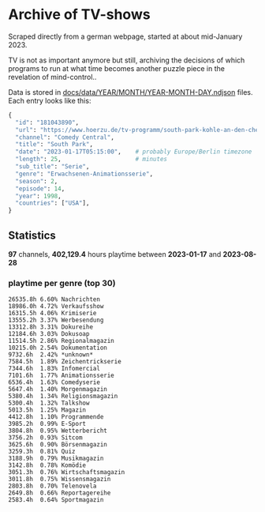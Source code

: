 # Archive of TV-shows

Scraped directly from a german webpage, started at about mid-January 2023.

TV is not as important anymore but still, archiving the decisions of which programs to run at what time
becomes another puzzle piece in the revelation of mind-control.. 

Data is stored in [docs/data/YEAR/MONTH/YEAR-MONTH-DAY.ndjson](docs/data/) files. 
Each entry looks like this:

```python
{
  "id": "181043890", 
  "url": "https://www.hoerzu.de/tv-programm/south-park-kohle-an-den-chefkoch/bid_181043890/", 
  "channel": "Comedy Central", 
  "title": "South Park", 
  "date": "2023-01-17T05:15:00",    # probably Europe/Berlin timezone 
  "length": 25,                     # minutes 
  "sub_title": "Serie", 
  "genre": "Erwachsenen-Animationsserie", 
  "season": 2, 
  "episode": 14, 
  "year": 1998, 
  "countries": ["USA"],
}
```

## Statistics

**97** channels, **402,129.4** hours playtime between **2023-01-17** and **2023-08-28**


### playtime per genre (top 30)

    26535.8h 6.60% Nachrichten
    18986.0h 4.72% Verkaufsshow
    16315.5h 4.06% Krimiserie
    13555.2h 3.37% Werbesendung
    13312.8h 3.31% Dokureihe
    12184.6h 3.03% Dokusoap
    11514.5h 2.86% Regionalmagazin
    10215.0h 2.54% Dokumentation
    9732.6h  2.42% *unknown*
    7584.5h  1.89% Zeichentrickserie
    7344.6h  1.83% Infomercial
    7101.6h  1.77% Animationsserie
    6536.4h  1.63% Comedyserie
    5647.4h  1.40% Morgenmagazin
    5380.4h  1.34% Religionsmagazin
    5300.4h  1.32% Talkshow
    5013.5h  1.25% Magazin
    4412.8h  1.10% Programmende
    3985.2h  0.99% E-Sport
    3804.8h  0.95% Wetterbericht
    3756.2h  0.93% Sitcom
    3625.6h  0.90% Börsenmagazin
    3259.3h  0.81% Quiz
    3188.9h  0.79% Musikmagazin
    3142.8h  0.78% Komödie
    3051.3h  0.76% Wirtschaftsmagazin
    3011.8h  0.75% Wissensmagazin
    2803.8h  0.70% Telenovela
    2649.8h  0.66% Reportagereihe
    2583.4h  0.64% Sportmagazin
